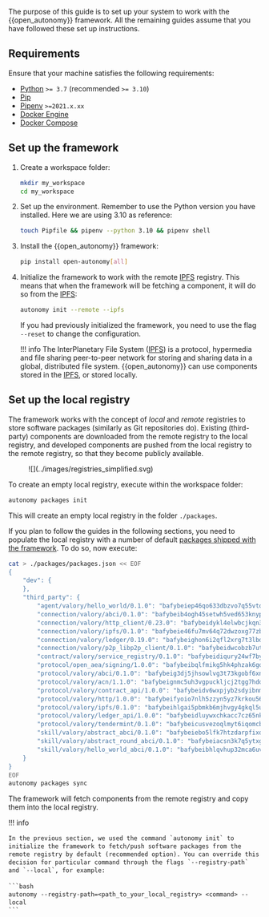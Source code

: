 The purpose of this guide is to set up your system to work with the {{open_autonomy}} framework. All the remaining guides assume that you have followed these set up instructions.

## Requirements

Ensure that your machine satisfies the following requirements:

- [Python](https://www.python.org/) `>= 3.7` (recommended `>= 3.10`)
- [Pip](https://pip.pypa.io/en/stable/installation/)
- [Pipenv](https://pipenv.pypa.io/en/latest/installation/) `>=2021.x.xx`
- [Docker Engine](https://docs.docker.com/engine/install/)
- [Docker Compose](https://docs.docker.com/compose/install/)

## Set up the framework

1. Create a workspace folder:

    ```bash
    mkdir my_workspace
    cd my_workspace
    ```

2. Set up the environment. Remember to use the Python version you have installed. Here we are using 3.10 as reference:

    ```bash
    touch Pipfile && pipenv --python 3.10 && pipenv shell
    ```

3. Install the {{open_autonomy}} framework:

    ```bash
    pip install open-autonomy[all]
    ```

4. Initialize the framework to work with the remote [IPFS](https://ipfs.io) registry. This means that when the framework will be fetching a component, it will do so from the [IPFS](https://ipfs.io):

    ```bash
    autonomy init --remote --ipfs
    ```
    
    If you had previously initialized the framework, you need to use the flag `--reset` to change the configuration.

    !!! info
        The InterPlanetary File System ([IPFS](https://ipfs.io)) is a protocol, hypermedia and file sharing peer-to-peer network for storing and sharing data in a global, distributed file system. {{open_autonomy}} can use components stored in the [IPFS](https://ipfs.io), or stored locally.


## Set up the local registry

The framework works with the concept of *local* and *remote* registries to store software packages (similarly as Git repositories do). Existing (third-party) components are downloaded from the remote registry to the local registry, and developed components are pushed from the local registry to the remote registry, so that they become publicly available. 

<figure markdown>
![](../images/registries_simplified.svg)
</figure>

To create an empty local registry, execute within the workspace folder:

```bash
autonomy packages init
```

This will create an empty local registry in the folder `./packages`.

If you plan to follow the guides in the following sections, you need to populate the local registry with a number of default [packages shipped with the framework](../package_list.md). To do so, now execute:

```bash
cat > ./packages/packages.json << EOF
{
    "dev": {
    },
    "third_party": {
        "agent/valory/hello_world/0.1.0": "bafybeiep46qo633dbzvo7q55vtotteosjojgahofae4g4f3dzcdkv4f5cm",
        "connection/valory/abci/0.1.0": "bafybeib4ogh45setwh5ved653knyp7cvnafn54dkfaxmgufmypzbp6bvwy",
        "connection/valory/http_client/0.23.0": "bafybeidykl4elwbcjkqn32wt5h4h7tlpeqovrcq3c5bcplt6nhpznhgczi",
        "connection/valory/ipfs/0.1.0": "bafybeie46fu7mv64q72dwzoxg77zbiv3pzsigzjk3rehjpm47cf3y77mha",
        "connection/valory/ledger/0.19.0": "bafybeighon6i2qfl2xrg7t3lbdzlkyo4v2a7ayvwso7m5w7pf2hvjfs2ma",
        "connection/valory/p2p_libp2p_client/0.1.0": "bafybeidwcobzb7ut3efegoedad7jfckvt2n6prcmd4g7xnkm6hp6aafrva",
        "contract/valory/service_registry/0.1.0": "bafybeidiqury24wf7byjso5u4f7n4soa5xgcbo4iksegx3cvpa3bxlqm74",
        "protocol/open_aea/signing/1.0.0": "bafybeibqlfmikg5hk4phzak6gqzhpkt6akckx7xppbp53mvwt6r73h7tk4",
        "protocol/valory/abci/0.1.0": "bafybeig3dj5jhsowlvg3t73kgobf6xn4nka7rkttakdb2gwsg5bp7rt7q4",
        "protocol/valory/acn/1.1.0": "bafybeignmc5uh3vgpuckljcj2tgg7hdqyytkm6m5b6v6mxtazdcvubibva",
        "protocol/valory/contract_api/1.0.0": "bafybeidv6wxpjyb2sdyibnmmum45et4zcla6tl63bnol6ztyoqvpl4spmy",
        "protocol/valory/http/1.0.0": "bafybeifyoio7nlh5zzyn5yz7krkou56l22to3cwg7gw5v5o3vxwklibhty",
        "protocol/valory/ipfs/0.1.0": "bafybeihlgai5pbmkb6mjhvgy4gkql5uvpwvxbpdowczgz4ovxat6vajrq4",
        "protocol/valory/ledger_api/1.0.0": "bafybeidluywxchkacc7cz65nktqjg3y2vzzp43sw5hdhnvvonozogrmfie",
        "protocol/valory/tendermint/0.1.0": "bafybeicusvezoqlmyt6iqomcbwaz3xkhk2qf3d56q5zprmj3xdxfy64k54",
        "skill/valory/abstract_abci/0.1.0": "bafybeiebo5lfk7htzdarpfixqt4zedf7t6a57k6rejw7xqletcxbclmf4y",
        "skill/valory/abstract_round_abci/0.1.0": "bafybeiacsn3k7q5ytxg52enceluqgp3xbzb4raks5vlkvmeikqje4fkes4",
        "skill/valory/hello_world_abci/0.1.0": "bafybeibhlqvhup32mca6uvb6qy6sc3h4h44ek53eis3w5c2qilblfwn3qi"
    }
}
EOF
autonomy packages sync
```

The framework will fetch components from the remote registry and copy them into the local registry.

!!! info

    In the previous section, we used the command `autonomy init` to initialize the framework to fetch/push software packages from the remote registry by default (recommended option). You can override this decision for particular command through the flags `--registry-path` and `--local`, for example:

    ```bash
    autonomy --registry-path=<path_to_your_local_registry> <command> --local
    ```
